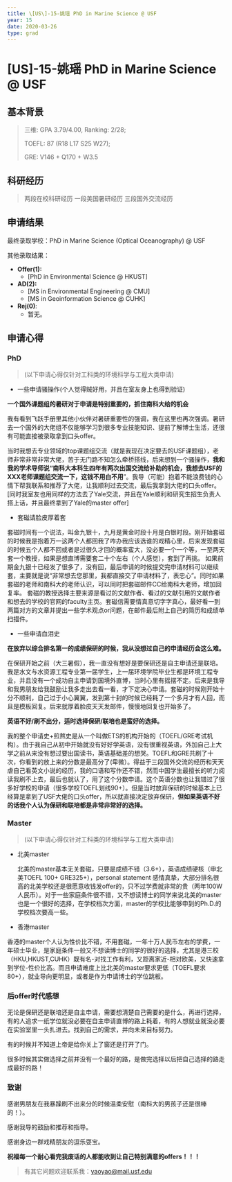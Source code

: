 ```yaml
---
title: \[US\]-15-姚瑶 PhD in Marine Science @ USF
year: 15
date: 2020-03-26
type: grad
---
```


# \[US\]-15-姚瑶 PhD in Marine Science @ USF

## 基本背景

> 三维: GPA 3.79/4.00, Ranking: 2/28;
>
> TOEFL: 87 \(R18 L17 S25 W27\);
>
> GRE: V146 + Q170 + W3.5

## 科研经历
> 两段在校科研经历
> 一段美国暑研经历
> 三段国外交流经历


## 申请结果

最终录取学校：PhD in Marine Science (Optical Oceanography) @ USF

其他录取结果：

* **Offer\(1\):**
  * \[PhD in Environmental Science @ HKUST\]
* **AD\(2\):**
  * \[MS in Environmental Engineering @ CMU\]
  * \[MS in Geoinformation Science @ CUHK\]
* **Rej\(0\)**:
  * 暂无。

## 申请心得

### PhD

  > (以下申请心得仅针对工科类的环境科学与工程大类申请)

 - 一些申请骚操作(个人觉得贼好用，并且在室友身上也得到验证)

  **一个国外课题组的暑研对于申请是特别重要的，抓住南科大给的机会**

  我有看到飞跃手册里其他小伙伴对暑研重要性的强调，我在这里也再次强调。暑研去一个国外的大佬组不仅能够学习到很多专业技能知识、提前了解博士生活，还很有可能直接被录取拿到口头offer。

  当时我想去专业领域的top课题组交流（就是我现在决定要去的USF课题组），老师非常非常非常大佬，苦于无门路不知怎么牵桥搭线，后来想到一个骚操作，**我和我的学术导师说“南科大本科生四年有两次出国交流给补助的机会，我想去USF的XXX老师课题组交流一下，这钱不用白不用**”。我导（可能）抱着不能浪费钱的心情下帮我联系和推荐了大佬，让我顺利过去交流，最后我拿到大佬的口头offer。[同时我室友也用同样的方法去了Yale交流，并且在Yale顺利和研究生招生负责人搭上话，并且最终拿到了Yale的master offer]

 - 套磁请脸皮厚着套

  套磁时间有一个说法，叫金九银十，九月是黄金时段十月是白银时段。刚开始套磁的时候我是抱着万一这两个人都回我了咋办我应该选谁的戏精心里，后来发现套磁的时候五个人都不回或者是过很久才回的概率蛮大，没必要一个一个等，一至两天套一个教授，如果是想直博需要套二十个左右（个人感觉），套到了再挑。
  如果前期金九银十已经发了很多了，没有回，最后申请的时候提交完申请材料可以继续套，主要就是说“非常想去您那里，我都直接交了申请材料了，表忠心”。同时如果套磁的老师和南科大的老师认识，可以同时把套磁邮件CC给南科大老师，增加回复率。
  套磁的教授选择主要来源是看过的文献作者、看过的文献引用的文献作者和想去的学校的官网的faculty主页。套磁信需要情真意切字字真心，最好看一到两篇对方的文章并提出一些学术观点or问题，在邮件最后附上自己的简历和成绩单扫描件。

 - 一些申请血泪史

  **在放弃以综合排名第一的成绩保研的时候，我从没想过自己的申请经历会这么难。**

  在保研开始之前（大三暑假），我一直没有想好是要保研还是自主申请还是联培。我是水文与水资源工程专业第一届学生，上一届环境学院毕业生都是环境工程专业，并且没有一个成功自主申请到国境外直博，当时心里有摇摆不定。后来是我导和我男朋友给我鼓励让我多走出去看一看，才下定决心申请。套磁的时候刚开始十分不顺利，自己过于小心翼翼，发到第十封的时候已经耗了一个多月才有人回，而且是模板回复。后来就厚着脸皮天天发邮件，慢慢地回复也开始多了。

  **英语不好/刷不出分，适时选择保研/联培也是蛮好的选择。**

  我的整个申请史+煎熬史是从一个叫做ETS的机构开始的（TOEFL/GRE考试机构）。由于我自己从初中开始就没有好好学英语，没有很重视英语，外加自己上大学之前从来没有想过要出国读书，英语基础差的想哭。TOEFL和GRE共刷了十次，你看到的放上来的分数是最高分了(卑微）。得益于三段国外交流的经历和天天虐自己看英文小说的经历，我的口语和写作还不错，然而中国学生最擅长的听力阅读我刷不上去，最后也就认了，用了这个分数申请。这个英语分数也让我错过了很多好学校的申请（很多学校TOEFL划线90+）。但是当时放弃保研的时候基本上已经算是拿到了USF大佬的口头offer，所以就直接决定放弃保研，**但如果英语不好的话我个人认为保研和联培都是非常非常好的选择。**

### Master

  > (以下申请心得仅针对工科类的环境科学与工程大类申请)

 - 北美master

   北美的master基本无关套磁，只要是成绩不错（3.6+），英语成绩硬核（申北美TOEFL 100+ GRE325+），personal statement 感情真挚，大部分排名很高的北美学校还是很愿意收钱发offer的，只不过学费就非常的贵（两年100W人民币）。对于一些家庭条件很不错，又不想读博士的同学来说北美的master也是一个很好的选择，在学校档次方面，master的学校比能够申到的Ph.D.的学校档次要高一些。

 - 香港master

  香港的master个人认为性价比不错，不用套磁，一年十万人民币左右的学费，一年硕士毕业，是家庭条件一般又不想读博士的同学的很好的选择，尤其是港三校（HKU,HKUST,CUHK）既有名-对找工作有利，又距离家近-相对欧美，又快速拿到学位-性价比高。而且申请难度上比北美的master要求更低（TOEFL要求80+），就业导向更明显，或者是作为申请博士的学位跳板。

### 后offer时代感想

  无论是保研还是联培还是自主申请，需要想清楚自己需要的是什么，再进行选择，有的人追求一纸学位就没必要在自主申请直博的路上耗着，有的人想就业就没必要在实验室里一头扎进去。找到自己的需求，并向未来目标努力。

  有的时候并不知道上帝是给你关上了窗还是打开了门。

  很多时候其实做选择之前并没有一个最好的路，是做完选择以后把自己选择的路走成最好的路！

### 致谢

  感谢男朋友在我暴躁刷不出来分的时候温柔安慰（南科大的男孩子还是很棒的！）。

  感谢我导的鼓励和推荐和指导。

  感谢身边一群戏精朋友的逗乐耍宝。

**祝福每一个耐心看完我废话的人都能收到让自己特别满意的offers！！！**


>有其它问题欢迎联系我：<yaoyao@mail.usf.edu>
